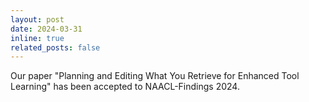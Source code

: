 ```yaml
---
layout: post
date: 2024-03-31
inline: true
related_posts: false
---
```


Our paper "Planning and Editing What You Retrieve for Enhanced Tool Learning" has been accepted to NAACL-Findings 2024. 
